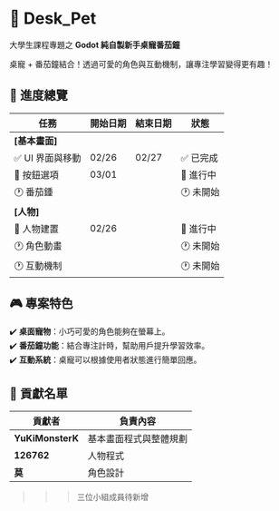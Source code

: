 # 🐾 Desk_Pet  
大學生課程專題之 **Godot 純自製新手桌寵番茄鐘**  

桌寵 + 番茄鐘結合！透過可愛的角色與互動機制，讓專注學習變得更有趣！  

## 📌 進度總覽  
| 任務 | 開始日期 | 結束日期 | 狀態 |  
|------|----------|----------|------|  
| **[基本畫面]** | | | |  
| ✅ UI 界面與移動 | 02/26 | 02/27 | ✅ 已完成 |  
| 🔵 按鈕選項 |03/01 |  | 🔵 進行中  |  
| 🕐 番茄鍾 |  |  | 🕐 未開始 |  
| **[人物]** | | | |  
| 🔵 人物建置 | 02/26 |  | 🔵 進行中 |  
| 🕐 角色動畫 |  |  | 🕐 未開始 |  
| 🕐 互動機制 |  |  | 🕐 未開始 |  

## 🎮 專案特色  
✔️ **桌面寵物**：小巧可愛的角色能夠在螢幕上。  
✔️ **番茄鐘功能**：結合專注計時，幫助用戶提升學習效率。   
✔️ **互動系統**：桌寵可以根據使用者狀態進行簡單回應。  

## 📌 貢獻名單  
| 貢獻者 | 負責內容 |  
|--------|----------|  
| **YuKiMonsterK** | 基本畫面程式與整體規劃 |  
| **126762** | 人物程式 |  
| **莫** | 角色設計 |  
>>>三位小組成員待新增
